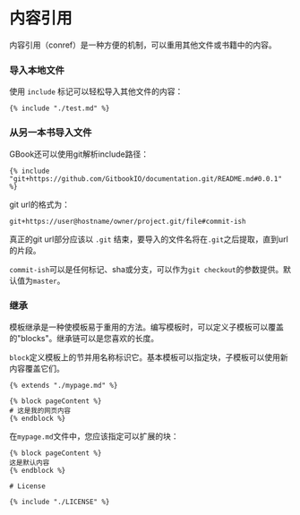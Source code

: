 # 内容引用

内容引用（conref）是一种方便的机制，可以重用其他文件或书籍中的内容。

### 导入本地文件

使用 `include` 标记可以轻松导入其他文件的内容：

```
{% include "./test.md" %}
```

### 从另一本书导入文件

GBook还可以使用git解析include路径：

```
{% include "git+https://github.com/GitbookIO/documentation.git/README.md#0.0.1" %}
```

git url的格式为：

```
git+https://user@hostname/owner/project.git/file#commit-ish
```

真正的git url部分应该以 `.git` 结束，要导入的文件名将在`.git`之后提取，直到url的片段。

`commit-ish`可以是任何标记、sha或分支，可以作为`git checkout`的参数提供。默认值为`master`。

### 继承

模板继承是一种使模板易于重用的方法。编写模板时，可以定义子模板可以覆盖的"blocks"。继承链可以是您喜欢的长度。

`block`定义模板上的节并用名称标识它。基本模板可以指定块，子模板可以使用新内容覆盖它们。

```
{% extends "./mypage.md" %}

{% block pageContent %}
# 这是我的网页内容
{% endblock %}
```

在`mypage.md`文件中，您应该指定可以扩展的块：

```
{% block pageContent %}
这是默认内容
{% endblock %}

# License

{% include "./LICENSE" %}
```

